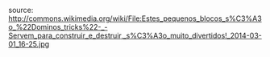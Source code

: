 source: http://commons.wikimedia.org/wiki/File:Estes_pequenos_blocos_s%C3%A3o_%22Dominos_tricks%22-_-Servem_para_construir_e_destruir,_s%C3%A3o_muito_divertidos!_2014-03-01_16-25.jpg